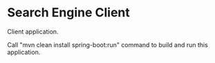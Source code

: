 # Search Engine Client #

Client application.

Call "mvn clean install spring-boot:run" command to build and run this application.

